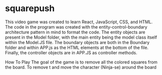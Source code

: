 # squarepush
This video game was created to learn React, JavaScript, CSS, and HTML. The code in the program was created with the entity-control-boundary architecture pattern in mind to format the code. The entity objects are present in the Model folder, with the main entity being the model class itself within the Model.JS file. The boundary objects are both in the Boundary folder and within APP.js as the HTML elements at the bottom of the file. Finally, the controller objects are in APP.JS as controller methods.


How To Play
The goal of the game is to remove all the colored squares from the board. To remove t and move the character (Ninja-se) around the board
